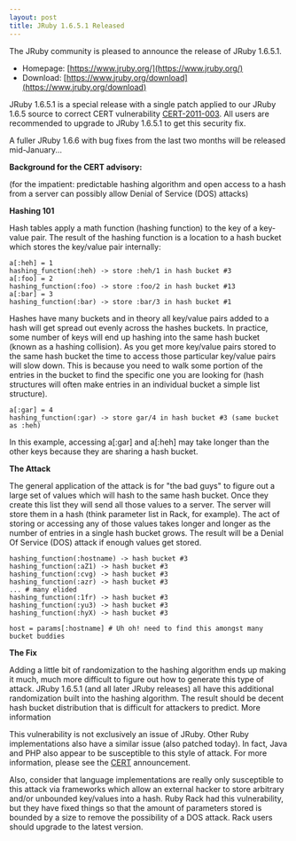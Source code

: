 ```yaml
---
layout: post
title: JRuby 1.6.5.1 Released
---
```

The JRuby community is pleased to announce the release of JRuby 1.6.5.1.

- Homepage: [https://www.jruby.org/](https://www.jruby.org/)
- Download: [https://www.jruby.org/download](https://www.jruby.org/download)

JRuby 1.6.5.1 is a special release with a single patch applied to our JRuby 1.6.5 source to correct CERT vulnerability [CERT-2011-003](https://ocert.org/advisories/ocert-2011-003.html).  All users are recommended to upgrade to JRuby 1.6.5.1 to get this security fix.

A fuller JRuby 1.6.6 with bug fixes from the last two months will be released mid-January...

**Background for the CERT advisory:**

(for the impatient: predictable hashing algorithm and open access to a hash from a server can possibly allow Denial of Service (DOS) attacks)

**Hashing 101**

Hash tables apply a math function (hashing function) to the key of a key-value pair. The result of the hashing function is a location to a hash bucket which stores the key/value pair internally:

    a[:heh] = 1
    hashing_function(:heh) -> store :heh/1 in hash bucket #3
    a[:foo] = 2
    hashing_function(:foo) -> store :foo/2 in hash bucket #13
    a[:bar] = 3
    hashing_function(:bar) -> store :bar/3 in hash bucket #1

Hashes have many buckets and in theory all key/value pairs added to a hash will get spread out evenly across the hashes buckets.  In practice, some number of keys will end up hashing into the same hash bucket (known as a hashing collision).  As you get more key/value pairs stored to the same hash bucket the time to access those particular key/value pairs will slow down.  This is because you need to walk some portion of the entries in the bucket to find the specific one you are looking for (hash structures will often make entries in an individual bucket a simple list structure).

    a[:gar] = 4
    hashing_function(:gar) -> store gar/4 in hash bucket #3 (same bucket as :heh)

In this example, accessing a\[:gar\] and a\[:heh\] may take longer than the other keys because they are sharing a hash bucket.

**The Attack**

The general application of the attack is for "the bad guys" to figure out a large set of values which will hash to the same hash bucket.  Once they create this list they will send all those values to a server.  The server will store them in a hash (think parameter list in Rack, for example).  The act of storing or accessing any of those values takes longer and longer as the number of entries in a single hash bucket grows.  The result will be a Denial Of Service (DOS) attack if enough values get stored.

    hashing_function(:hostname) -> hash bucket #3
    hashing_function(:aZ1) -> hash bucket #3
    hashing_function(:cvg) -> hash bucket #3
    hashing_function(:azr) -> hash bucket #3
    ... # many elided
    hashing_function(:1fr) -> hash bucket #3
    hashing_function(:yu3) -> hash bucket #3
    hashing_function(:hyX) -> hash bucket #3

    host = params[:hostname] # Uh oh! need to find this amongst many bucket buddies

**The Fix**

Adding a little bit of randomization to the hashing algorithm ends up making it much, much more difficult to figure out how to generate this type of attack.  JRuby 1.6.5.1 (and all later JRuby releases) all have this additional randomization built into the hashing algorithm.  The result should be decent hash bucket distribution that is difficult for attackers to predict.
More information

This vulnerability is not exclusively an issue of JRuby.  Other Ruby implementations also have a similar issue (also patched today).  In fact, Java and PHP also appear to be susceptible to this style of attack.  For more information, please see the [CERT](https://ocert.org/advisories/ocert-2011-003.html) announcement.

Also, consider that language implementations are really only susceptible to this attack via frameworks which allow an external hacker to store arbitrary and/or unbounded key/values into a hash.  Ruby Rack had this vulnerability, but they have fixed things so that the amount of parameters stored is bounded by a size to remove the possibility of a DOS attack.  Rack users should upgrade to the latest version.
